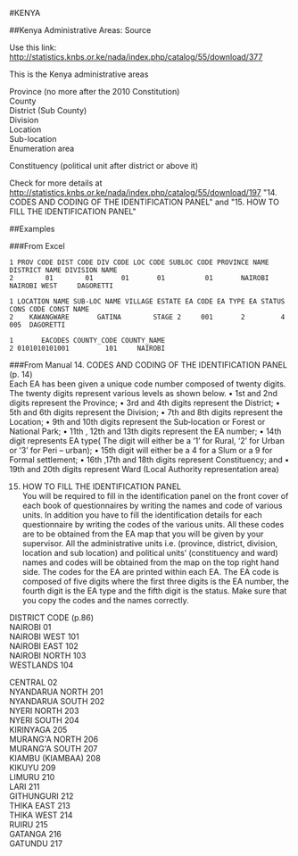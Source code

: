 #KENYA

##Kenya Administrative Areas: Source

Use this link: http://statistics.knbs.or.ke/nada/index.php/catalog/55/download/377    

This is the Kenya administrative areas   

Province (no more after the 2010 Constitution)   
County   
District (Sub County)    
Division   
Location   
Sub-location   
Enumeration area   
 
Constituency (political unit after district or above it)   

Check for more details at http://statistics.knbs.or.ke/nada/index.php/catalog/55/download/197 "14.    
CODES AND CODING OF THE IDENTIFICATION PANEL" and "15. HOW TO FILL THE IDENTIFICATION PANEL"   


##Examples

###From Excel
```
1 PROV CODE DIST CODE DIV CODE LOC CODE SUBLOC CODE PROVINCE NAME DISTRICT NAME DIVISION NAME
2        01        01       01       01          01       NAIROBI  NAIROBI WEST     DAGORETTI

1 LOCATION NAME SUB-LOC NAME VILLAGE ESTATE EA CODE EA TYPE EA STATUS CONS CODE CONST NAME
2    KAWANGWARE       GATINA        STAGE 2     001       2         4       005  DAGORETTI

1       EACODES COUNTY_CODE COUNTY_NAME
2 0101010101001         101     NAIROBI

```

###From Manual
14. CODES AND CODING OF THE IDENTIFICATION PANEL (p. 14)   
Each EA has been given a unique code number composed of twenty digits. The
twenty digits represent various levels as shown below.
• 1st and 2nd digits represent the Province;
• 3rd and 4th digits represent the District;
• 5th and 6th digits represent the Division;
• 7th and 8th digits represent the Location;
• 9th and 10th digits represent the Sub‐location or Forest or National Park;
• 11th , 12th and 13th digits represent the EA number;
• 14th digit represents EA type( The digit will either be a ‘1’ for Rural, ‘2’ for Urban
or ‘3’ for Peri – urban);
• 15th digit will either be a 4 for a Slum or a 9 for Formal settlement;
• 16th ,17th and 18th digits represent Constituency; and
• 19th and 20th digits represent Ward (Local Authority representation area) 

15. HOW TO FILL THE IDENTIFICATION PANEL   
You will be required to fill in the identification panel on the front cover of each book
of questionnaires by writing the names and code of various units. In addition you
have to fill the identification details for each questionnaire by writing the codes of
the various units. All these codes are to be obtained from the EA map that you will
be given by your supervisor. All the administrative units i.e. (province, district,
division, location and sub location) and political units’ (constituency and ward)
names and codes will be obtained from the map on the top right hand side. The
codes for the EA are printed within each EA. The EA code is composed of five digits
where the first three digits is the EA number, the fourth digit is the EA type and the
fifth digit is the status. Make sure that you copy the codes and the names correctly. 


DISTRICT CODE (p.86)    
NAIROBI 01   
NAIROBI WEST 101   
NAIROBI EAST 102   
NAIROBI NORTH 103   
WESTLANDS 104   

CENTRAL 02   
NYANDARUA NORTH 201   
NYANDARUA SOUTH 202   
NYERI NORTH 203   
NYERI SOUTH 204   
KIRINYAGA 205   
MURANG'A NORTH 206   
MURANG'A SOUTH 207   
KIAMBU (KIAMBAA) 208   
KIKUYU 209   
LIMURU 210   
LARI 211   
GITHUNGURI 212   
THIKA EAST 213   
THIKA WEST 214   
RUIRU 215   
GATANGA 216   
GATUNDU 217     

